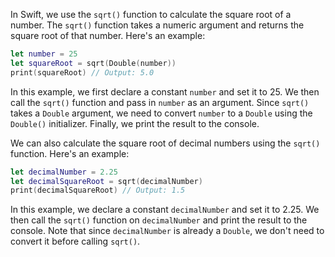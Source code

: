In Swift, we use the `sqrt()` function to calculate the square root of a number. The `sqrt()` function takes a numeric argument and returns the square root of that number. Here's an example:

```swift
let number = 25
let squareRoot = sqrt(Double(number))
print(squareRoot) // Output: 5.0
```

In this example, we first declare a constant `number` and set it to 25. We then call the `sqrt()` function and pass in `number` as an argument. Since `sqrt()` takes a `Double` argument, we need to convert `number` to a `Double` using the `Double()` initializer. Finally, we print the result to the console.

We can also calculate the square root of decimal numbers using the `sqrt()` function. Here's an example:

```swift
let decimalNumber = 2.25
let decimalSquareRoot = sqrt(decimalNumber)
print(decimalSquareRoot) // Output: 1.5
```

In this example, we declare a constant `decimalNumber` and set it to 2.25. We then call the `sqrt()` function on `decimalNumber` and print the result to the console. Note that since `decimalNumber` is already a `Double`, we don't need to convert it before calling `sqrt()`.